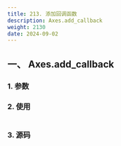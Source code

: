 ```yaml
---
title: 213. 添加回调函数
description: Axes.add_callback
weight: 2130
date: 2024-09-02
---
```

<style>
th, td {
  border: 1px solid rgb(190, 190, 190);
}
</style>


## 一、 Axes.add_callback


### 1. 参数




### 2. 使用



```python


```


### 3. 源码
```python

```




